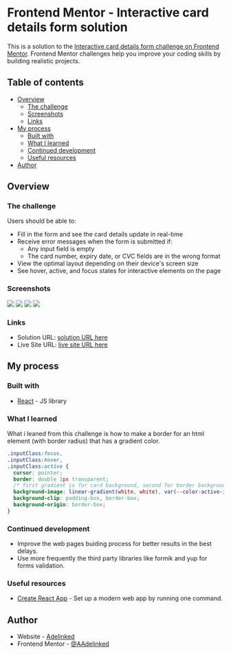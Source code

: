 # Frontend Mentor - Interactive card details form solution

This is a solution to the [Interactive card details form challenge on Frontend Mentor](https://www.frontendmentor.io/challenges/interactive-card-details-form-XpS8cKZDWw). Frontend Mentor challenges help you improve your coding skills by building realistic projects.

## Table of contents

- [Overview](#overview)
  - [The challenge](#the-challenge)
  - [Screenshots](#screenshot)
  - [Links](#links)
- [My process](#my-process)
  - [Built with](#built-with)
  - [What I learned](#what-i-learned)
  - [Continued development](#continued-development)
  - [Useful resources](#useful-resources)
- [Author](#author)

## Overview

### The challenge

Users should be able to:

- Fill in the form and see the card details update in real-time
- Receive error messages when the form is submitted if:
  - Any input field is empty
  - The card number, expiry date, or CVC fields are in the wrong format
- View the optimal layout depending on their device's screen size
- See hover, active, and focus states for interactive elements on the page

### Screenshots

![](https://i.postimg.cc/5NzPwqPT/Screenshot-2.png)
![](https://i.postimg.cc/4N8S4NSN/Screenshot-1.png)
![](https://i.postimg.cc/0NHtxtWW/Screenshot-3.png)
![](https://i.postimg.cc/nLvzf5hZ/Screenshot-4.png)

### Links

- Solution URL: [solution URL here](https://github.com/Adelinked/interactive-form)
- Live Site URL: [live site URL here](https://adelinked.github.io/interactive-form/)

## My process

### Built with

- [React](https://reactjs.org/) - JS library

### What I learned

What i leaned from this challenge is how to make a border for an html element (with border radius) that has a gradient color.

```css
.inputClass:focus,
.inputClass:hover,
.inputClass:active {
  cursor: pointer;
  border: double 1px transparent;
  /* first gradient is for card background, second for border background */
  background-image: linear-gradient(white, white), var(--color-active-input);
  background-clip: padding-box, border-box;
  background-origin: border-box;
}
```

### Continued development

- Improve the web pages buiding process for better results in the best delays.
- Use more frequently the third party libraries like formik and yup for forms validation.

### Useful resources

- [Create React App](https://create-react-app.dev/) - Set up a modern web app by running one command.

## Author

- Website - [Adelinked](https://adelinked.netlify.app)
- Frontend Mentor - [@AAdelinked](https://www.frontendmentor.io/profile/Adelinked)
